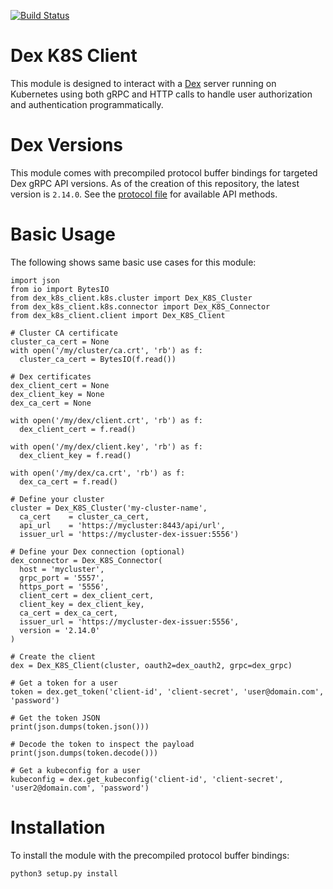 [![Build Status](https://api.travis-ci.org/djtaylor/python-dex-k8s-client.png)](https://api.travis-ci.org/djtaylor/python-dex-k8s-client)

# Dex K8S Client
This module is designed to interact with a [Dex](https://github.com/dexidp/dex) server running on Kubernetes using both gRPC and HTTP calls to handle user authorization and authentication programmatically.

# Dex Versions
This module comes with precompiled protocol buffer bindings for targeted Dex gRPC API versions. As of the creation of this repository, the latest version is `2.14.0`. See the [protocol file](proto/dex_api_client/dexidp/dex/api/v2_14_0.proto) for available API methods.

# Basic Usage
The following shows same basic use cases for this module:

```python3
import json
from io import BytesIO
from dex_k8s_client.k8s.cluster import Dex_K8S_Cluster
from dex_k8s_client.k8s.connector import Dex_K8S_Connector
from dex_k8s_client.client import Dex_K8S_Client

# Cluster CA certificate
cluster_ca_cert = None
with open('/my/cluster/ca.crt', 'rb') as f:
  cluster_ca_cert = BytesIO(f.read())

# Dex certificates
dex_client_cert = None
dex_client_key = None
dex_ca_cert = None

with open('/my/dex/client.crt', 'rb') as f:
  dex_client_cert = f.read()

with open('/my/dex/client.key', 'rb') as f:
  dex_client_key = f.read()

with open('/my/dex/ca.crt', 'rb') as f:
  dex_ca_cert = f.read()

# Define your cluster
cluster = Dex_K8S_Cluster('my-cluster-name',
  ca_cert    = cluster_ca_cert,
  api_url    = 'https://mycluster:8443/api/url',
  issuer_url = 'https://mycluster-dex-issuer:5556')

# Define your Dex connection (optional)
dex_connector = Dex_K8S_Connector(
  host = 'mycluster',
  grpc_port = '5557',
  https_port = '5556',
  client_cert = dex_client_cert,
  client_key = dex_client_key,
  ca_cert = dex_ca_cert,
  issuer_url = 'https://mycluster-dex-issuer:5556',
  version = '2.14.0'
)

# Create the client
dex = Dex_K8S_Client(cluster, oauth2=dex_oauth2, grpc=dex_grpc)

# Get a token for a user
token = dex.get_token('client-id', 'client-secret', 'user@domain.com', 'password')

# Get the token JSON
print(json.dumps(token.json()))

# Decode the token to inspect the payload
print(json.dumps(token.decode()))

# Get a kubeconfig for a user
kubeconfig = dex.get_kubeconfig('client-id', 'client-secret', 'user2@domain.com', 'password')

```

# Installation
To install the module with the precompiled protocol buffer bindings:

```sh
python3 setup.py install
```
